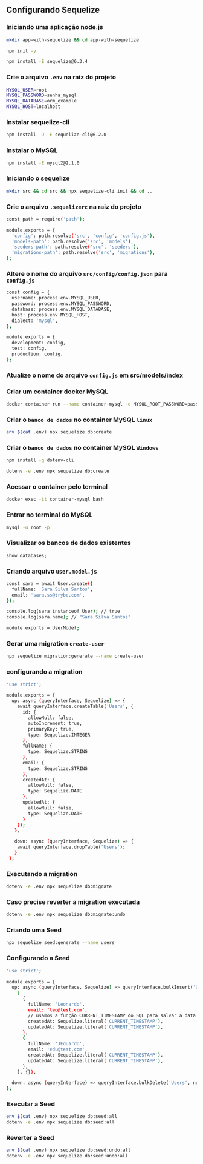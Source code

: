 ## Configurando Sequelize

### Iniciando uma aplicação node.js
```bash
mkdir app-with-sequelize && cd app-with-sequelize

npm init -y

npm install -E sequelize@6.3.4
```

### Crie o arquivo `.env` na raiz do projeto
```bash
MYSQL_USER=root
MYSQL_PASSWORD=senha_mysql
MYSQL_DATABASE=orm_example
MYSQL_HOST=localhost
```

### Instalar sequelize-cli
```bash
npm install -D -E sequelize-cli@6.2.0
```

### Instalar o MySQL
```bash
npm install -E mysql2@2.1.0
```

### Iniciando o sequelize
```bash
mkdir src && cd src && npx sequelize-cli init && cd ..
```

### Crie o arquivo `.sequelizerc` na raiz do projeto
```bash
const path = require('path');

module.exports = {
  'config': path.resolve('src', 'config', 'config.js'),
  'models-path': path.resolve('src', 'models'),
  'seeders-path': path.resolve('src', 'seeders'),
  'migrations-path': path.resolve('src', 'migrations'),
};
```

### Altere o nome do arquivo `src/config/config.json` para `config.js`
```bash
const config = {
  username: process.env.MYSQL_USER,
  password: process.env.MYSQL_PASSWORD,
  database: process.env.MYSQL_DATABASE,
  host: process.env.MYSQL_HOST,
  dialect: 'mysql',
};

module.exports = {
  development: config,
  test: config,
  production: config,
};
```

### Atualize o nome do arquivo `config.js` em src/models/index

### Criar um container docker MySQL
```bash
docker container run --name container-mysql -e MYSQL_ROOT_PASSWORD=password -d -p 3306:3306 mysql:8.0.29
```

### Criar o `banco de dados` no container MySQL `linux`
```bash
env $(cat .env) npx sequelize db:create
```

### Criar o `banco de dados` no container MySQL `Windows`
```bash
npm install -g dotenv-cli
```
```bash
dotenv -e .env npx sequelize db:create
```

### Acessar o container pelo terminal
```bash
docker exec -it container-mysql bash
```

### Entrar no terminal do MySQL
```bash
mysql -u root -p
```

### Visualizar os bancos de dados existentes
```bash
show databases;
```

### Criando arquivo `user.model.js`
```bash
const sara = await User.create({
  fullName: 'Sara Silva Santos',
  email: 'sara.ss@trybe.com',
});

console.log(sara instanceof User); // true
console.log(sara.name); // "Sara Silva Santos"

module.exports = UserModel;
```

### Gerar uma migration `create-user`
```bash
npx sequelize migration:generate --name create-user
```

### configurando a migration
```bash
'use strict';

module.exports = {
  up: async (queryInterface, Sequelize) => {
    await queryInterface.createTable('Users', {
      id: {
        allowNull: false,
        autoIncrement: true,
        primaryKey: true,
        type: Sequelize.INTEGER
      },
      fullName: {
        type: Sequelize.STRING
      },
      email: {
        type: Sequelize.STRING
      },
      createdAt: {
        allowNull: false,
        type: Sequelize.DATE
      },
      updatedAt: {
        allowNull: false,
        type: Sequelize.DATE
      }
    });
   },

   down: async (queryInterface, Sequelize) => {
    await queryInterface.dropTable('Users');
   }
 };
```

### Executando a migration
```bash
dotenv -e .env npx sequelize db:migrate
```

### Caso precise reverter a migration executada
```bash
dotenv -e .env npx sequelize db:migrate:undo
```

### Criando uma Seed
```bash
npx sequelize seed:generate --name users
```

### Configurando a Seed
```bash
'use strict';

module.exports = {
  up: async (queryInterface, Sequelize) => queryInterface.bulkInsert('Users',
    [
      {
        fullName: 'Leonardo',
        email: 'leo@test.com',
        // usamos a função CURRENT_TIMESTAMP do SQL para salvar a data e hora atual nos campos `createdAt` e `updatedAt`
        createdAt: Sequelize.literal('CURRENT_TIMESTAMP'),
        updatedAt: Sequelize.literal('CURRENT_TIMESTAMP'),
      },
      {
        fullName: 'JEduardo',
        email: 'edu@test.com',
        createdAt: Sequelize.literal('CURRENT_TIMESTAMP'),
        updatedAt: Sequelize.literal('CURRENT_TIMESTAMP'),
      },
    ], {}),

  down: async (queryInterface) => queryInterface.bulkDelete('Users', null, {}),
};
```

### Executar a Seed
```bash
env $(cat .env) npx sequelize db:seed:all
dotenv -e .env npx sequelize db:seed:all
```

### Reverter a Seed
```bash
env $(cat .env) npx sequelize db:seed:undo:all
dotenv -e .env npx sequelize db:seed:undo:all
```